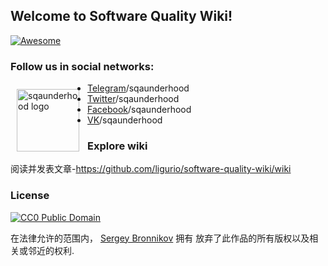 <div class="github-widget" data-repo="ligurio/awesome-software-quality"></div>

## Welcome to Software Quality Wiki!

[![Awesome](https://cdn.rawgit.com/sindresorhus/awesome/d7305f38d29fed78fa85652e3a63e154dd8e8829/media/badge.svg)](https://github.com/sindresorhus/awesome)

### Follow us in social networks:

<img src="https://raw.githubusercontent.com/ligurio/awesome-software-quality/master/sqaunderhood-logo.svg?sanitize=true" align="left" alt="sqaunderhood logo" width="100" style="padding: 10px;"/>

- [Telegram](https://t.me/sqaunderhood)/sqaunderhood
- [Twitter](https://twitter.com/sqaunderhood)/sqaunderhood
- [Facebook](https://www.facebook.com/sqaunderhood)/sqaunderhood
- [VK](https://vk.com/sqaunderhood)/sqaunderhood

### Explore wiki

阅读并发表文章-https://github.com/ligurio/software-quality-wiki/wiki

### License

[![CC0 Public Domain](http://i.creativecommons.org/p/zero/1.0/88x31.png)](http://creativecommons.org/publicdomain/zero/1.0/)

在法律允许的范围内， [Sergey Bronnikov](https://bronevichok.ru) 拥有
放弃了此作品的所有版权以及相关或邻近的权利.
